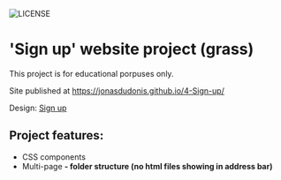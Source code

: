 ![LICENSE](https://img.shields.io/badge/license-MIT-blue.svg?style=flat-square)

# 'Sign up' website project (grass)

This project is for educational porpuses only.

Site published at https://jonasdudonis.github.io/4-Sign-up/

Design: [Sign up](https://cdn.discordapp.com/attachments/648536139677958156/648860801997996052/day1dr.png)


## Project features:
- CSS components
- Multi-page
**- folder structure (no html files showing in address bar)**